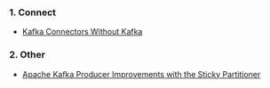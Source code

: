 
### 1. Connect
- [Kafka Connectors Without Kafka](https://dzone.com/articles/kafka-connectors-without-kafka)


### 2. Other

- [Apache Kafka Producer Improvements with the Sticky Partitioner](https://www.confluent.io/blog/apache-kafka-producer-improvements-sticky-partitioner/)
